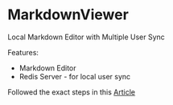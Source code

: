 # MarkdownViewer
Local Markdown Editor with Multiple User Sync

Features:
* Markdown Editor
* Redis Server - for local user sync

Followed the exact steps in this [Article](https://scotch.io/tutorials/building-a-real-time-markdown-viewer)
